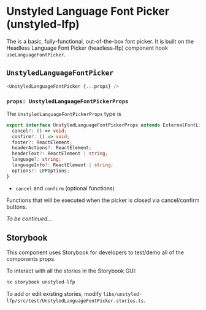 # Unstyled Language Font Picker (unstyled-lfp)

The is a basic, fully-functional, out-of-the-box font picker.
It is built on the Headless Language Font Picker (headless-lfp) component hook `useLanguageFontPicker`.

## `UnstyledLanguageFontPicker`

```js
<UnstyledLanguageFontPicker {...props} />
```

### `props: UnstyledLanguageFontPickerProps`

The `UnstyledLanguageFontPickerProps` type is

```ts
export interface UnstyledLanguageFontPickerProps extends ExternalFontListProps {
  cancel?: () => void;
  confirm?: () => void;
  footer?: ReactElement;
  headerActions?: ReactElement;
  headerText?: ReactElement | string;
  language?: string;
  languageInfo?: ReactElement | string;
  options?: LFPOptions;
}
```

- `cancel` and `confirm` (optional functions)

Functions that will be executed when the picker is closed via cancel/confirm buttons.

_To be continued..._

## Storybook

This component uses Storybook for developers to test/demo all of the components props.

To interact with all the stories in the Storybook GUI:

```bash
nx storybook unstyled-lfp
```

To add or edit existing stories, modify `libs/unstyled-lfp/src/test/UnstyledLanguageFontPicker.stories.ts`.
